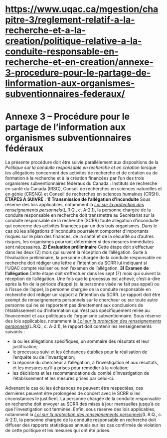 # https://www.uqac.ca/mgestion/chapitre-3/reglement-relatif-a-la-recherche-et-a-la-creation/politique-relative-a-la-conduite-responsable-en-recherche-et-en-creation/annexe-3-procedure-pour-le-partage-de-linformation-aux-organismes-subventionnaires-federaux/

# Annexe 3 – Procédure pour le partage de l’information aux organismes subventionnaires fédéraux
La présente procédure doit être suivie parallèlement aux dispositions de la _Politique sur la conduite responsable en recherche et en création_ lorsque les allégations concernent des activités de recherche et de création ou de formation à la recherche et à la création financées par l’un des trois organismes subventionnaires fédéraux du Canada : Instituts de recherche en santé du Canada (IRSC), Conseil de recherches en sciences naturelles et en génie (CRSNG) et Conseil de recherches en sciences humaines (CRSH).
**ÉTAPES À SUIVRE :**
**1) Transmission de l’allégation d’inconduite**
Sous réserve des lois applicables, notamment la [_Loi sur la protection des renseignements personnels_](https://www.uqac.ca/mgestion/chapitre-3/reglement-relatif-a-la-recherche-et-a-la-creation/politique-relative-a-la-conduite-responsable-en-recherche-et-en-creation/annexe-3-procedure-pour-le-partage-de-linformation-aux-organismes-subventionnaires-federaux/<http:/www.legisquebec.gouv.qc.ca/fr/ShowDoc/cs/A-2.1>)(L.R.Q., c. A-2.1), la personne chargée de la conduite responsable en recherche doit transmettre au Secrétariat sur la conduite responsable de la recherche (SCRR) toute allégation d’inconduite qui concerne des activités financées par un des trois organismes. Dans le cas où les allégations d’inconduite pourraient comporter d’importants risques sur le plan des finances, de la santé et de la sécurité ou d’autres risques, les organismes pourront déterminer si des mesures immédiates sont nécessaires.
**2) Évaluation préliminaire**
Cette étape doit s’effectuer dans les deux (2) mois qui suivent la réception de l’allégation.
Suite à l’évaluation préliminaire, la personne chargée de la conduite responsable en recherche doit rédiger une lettre à l’intention du SCRR lui indiquant si l’UQAC compte réaliser ou non l’examen de l’allégation.
**3) Examen de l’allégation**
Cette étape doit s’effectuer dans les sept (7) mois qui suivent la réception de l’allégation.
Une fois que le processus est achevé, c’est-à-dire après la fin de la période d’appel (si la personne visée ne fait pas appel) ou à l’issue de l’appel, la personne chargée de la conduite responsable en recherche doit rédiger un rapport à l’intention du SCRR. Le rapport doit être exempt de renseignements personnels sur le chercheur ou sur toute autre personne qui ne se rapportent pas directement aux conclusions de l’établissement ou d’information qui n’est pas spécifiquement reliée au financement et aux politiques de l’organisme subventionnaire. Sous réserve des lois applicables, notamment la [_Loi sur la protection des renseignements personnels_](https://www.uqac.ca/mgestion/chapitre-3/reglement-relatif-a-la-recherche-et-a-la-creation/politique-relative-a-la-conduite-responsable-en-recherche-et-en-creation/annexe-3-procedure-pour-le-partage-de-linformation-aux-organismes-subventionnaires-federaux/<http:/www.legisquebec.gouv.qc.ca/fr/ShowDoc/cs/A-2.1>)(L.R.Q., c. A-2.1), le rapport doit contenir les renseignements suivants :
  * la ou les allégations spécifiques, un sommaire des résultats et leur justification;
  * le processus suivi et les échéances établies pour la réalisation de l’enquête ou de l’investigation;
  * la réponse du chercheur à l’allégation, à l’investigation et aux résultats, et les mesures qu’il a prises pour remédier à la violation;
  * les décisions et les recommandations du comité d’investigation de l’établissement et les mesures prises par celui-ci.


Advenant le cas où les échéances ne peuvent être respectées, ces dernières peuvent être prolongées de concert avec le SCRR si les circonstances le justifient. La personne chargée de la conduite responsable en recherche doit envoyer au SCRR des mises à jour mensuelles jusqu’à ce que l’investigation soit terminée.
Enfin, sous réserve des lois applicables, notamment la [_Loi sur la protection des renseignements personnels_](https://www.uqac.ca/mgestion/chapitre-3/reglement-relatif-a-la-recherche-et-a-la-creation/politique-relative-a-la-conduite-responsable-en-recherche-et-en-creation/annexe-3-procedure-pour-le-partage-de-linformation-aux-organismes-subventionnaires-federaux/<http:/www.legisquebec.gouv.qc.ca/fr/ShowDoc/cs/A-2.1>)(L.R.Q., c. A-2.1), la personne chargée de la conduite responsable en recherche doit diffuser des rapports statistiques annuels sur les cas confirmés de violation de cette politique et les mesures qui ont été prises.
